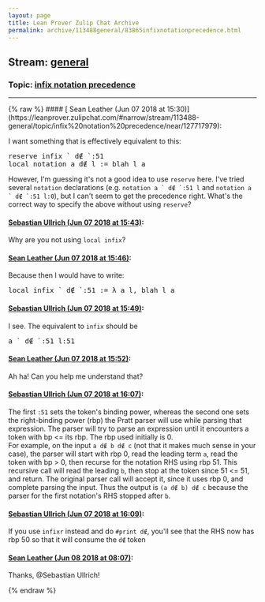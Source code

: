 ```yaml
---
layout: page
title: Lean Prover Zulip Chat Archive 
permalink: archive/113488general/83865infixnotationprecedence.html
---
```


## Stream: [general](https://leanprover-community.github.io/archive/113488general/index.html)
### Topic: [infix notation precedence](https://leanprover-community.github.io/archive/113488general/83865infixnotationprecedence.html)

---

<base href="https://leanprover.zulipchat.com">
{% raw %}
#### [ Sean Leather (Jun 07 2018 at 15:30)](https://leanprover.zulipchat.com/#narrow/stream/113488-general/topic/infix%20notation%20precedence/near/127717979):
<p>I want something that is effectively equivalent to this:</p>
<div class="codehilite"><pre><span></span><span class="n">reserve</span> <span class="kn">infix</span> <span class="bp">`</span> <span class="n">d</span><span class="err">∉</span> <span class="bp">`</span><span class="o">:</span><span class="mi">51</span>
<span class="n">local</span> <span class="kn">notation</span> <span class="n">a</span> <span class="n">d</span><span class="err">∉</span> <span class="n">l</span> <span class="o">:=</span> <span class="n">blah</span> <span class="n">l</span> <span class="n">a</span>
</pre></div>


<p>However, I'm guessing it's not a good idea to use <code>reserve</code> here. I've tried several <code>notation</code> declarations (e.g. <code>notation a ` d∉ `:51 l</code> and <code>notation a ` d∉ `:51 l:0</code>), but I can't seem to get the precedence right. What's the correct way to specify the above without using <code>reserve</code>?</p>

#### [ Sebastian Ullrich (Jun 07 2018 at 15:43)](https://leanprover.zulipchat.com/#narrow/stream/113488-general/topic/infix%20notation%20precedence/near/127718532):
<p>Why are you not using <code>local infix</code>?</p>

#### [ Sean Leather (Jun 07 2018 at 15:46)](https://leanprover.zulipchat.com/#narrow/stream/113488-general/topic/infix%20notation%20precedence/near/127718663):
<p>Because then I would have to write:</p>
<div class="codehilite"><pre><span></span><span class="n">local</span> <span class="kn">infix</span> <span class="bp">`</span> <span class="n">d</span><span class="err">∉</span> <span class="bp">`</span><span class="o">:</span><span class="mi">51</span> <span class="o">:=</span> <span class="bp">λ</span> <span class="n">a</span> <span class="n">l</span><span class="o">,</span> <span class="n">blah</span> <span class="n">l</span> <span class="n">a</span>
</pre></div>

#### [ Sebastian Ullrich (Jun 07 2018 at 15:49)](https://leanprover.zulipchat.com/#narrow/stream/113488-general/topic/infix%20notation%20precedence/near/127718782):
<p>I see. The equivalent to <code>infix</code> should be </p>
<div class="codehilite"><pre><span></span>a ` d∉ `:51 l:51
</pre></div>

#### [ Sean Leather (Jun 07 2018 at 15:52)](https://leanprover.zulipchat.com/#narrow/stream/113488-general/topic/infix%20notation%20precedence/near/127718930):
<p>Ah ha! Can you help me understand that?</p>

#### [ Sebastian Ullrich (Jun 07 2018 at 16:07)](https://leanprover.zulipchat.com/#narrow/stream/113488-general/topic/infix%20notation%20precedence/near/127719540):
<p>The first <code>:51</code> sets the token's binding power, whereas the second one sets the right-binding power (rbp) the Pratt parser will use while parsing that expression. The parser will try to parse an expression until it encounters a token with bp &lt;= its rbp. The rbp used initially is 0.<br>
For example, on the input <code>a d∉ b d∉ c</code> (not that it makes much sense in your case), the parser will start with rbp 0, read the leading term <code>a</code>, read the token with bp &gt; 0, then recurse for the notation RHS using rbp 51. This recursive call will read the leading <code>b</code>, then stop at the token since 51 &lt;= 51, and return. The original parser call will accept it, since it uses rbp 0, and complete parsing the input. Thus the output is <code>(a d∉ b) d∉ c</code> because the parser for the first notation's RHS stopped after <code>b</code>.</p>

#### [ Sebastian Ullrich (Jun 07 2018 at 16:09)](https://leanprover.zulipchat.com/#narrow/stream/113488-general/topic/infix%20notation%20precedence/near/127719638):
<p>If you use <code>infixr</code> instead and do <code>#print d∉</code>, you'll see that the RHS now has rbp 50 so that it will consume the <code>d∉</code> token</p>

#### [ Sean Leather (Jun 08 2018 at 08:07)](https://leanprover.zulipchat.com/#narrow/stream/113488-general/topic/infix%20notation%20precedence/near/127757084):
<p>Thanks, <span class="user-mention" data-user-id="110024">@Sebastian Ullrich</span>!</p>


{% endraw %}
